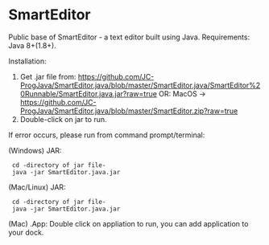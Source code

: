 # SmartEditor
Public base of SmartEditor - a text editor built using Java.
Requirements:
  Java 8+(1.8+).
  
Installation:
  1. Get .jar file from: https://github.com/JC-ProgJava/SmartEditor.java/blob/master/SmartEditor.java/SmartEditor%20Runnable/SmartEditor.java.jar?raw=true
  OR: MacOS -> https://github.com/JC-ProgJava/SmartEditor.java/blob/master/SmartEditor.zip?raw=true
  2. Double-click on jar to run.
  
  If error occurs, please run from command prompt/terminal:
  
  (Windows) JAR:
  
 
     cd -directory of jar file-
     java -jar SmartEditor.java.jar
     
     
  (Mac/Linux) JAR:
  
  
     cd -directory of jar file-
     java -jar SmartEditor.java.jar


  (Mac) .App:
     Double click on appliation to run, you can add application to your dock.
